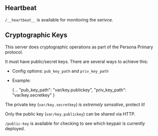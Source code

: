 Heartbeat
---------

`/__heartbeat__` is available for monitoring the serivce.

Cryptographic Keys
------------------

This server does cryptographic operations as part of the Persona Primary
protocol.

It must have public/secret keys. There are several ways to achieve this:

-  Config options: ``pub_key_path`` and ``priv_key_path``
-  Example:

    {
      ..
      "pub_key_path": "var/key.publickey",
      "priv_key_path": "var/key.secretkey"
    }

The private key (`var/key.secretkey`) is *extremely sensative*, protect it!

Only the public key (`var/key.publickey`) can be shared via HTTP.

`/public-key` is available for checking to see which keypair is currently deployed.
